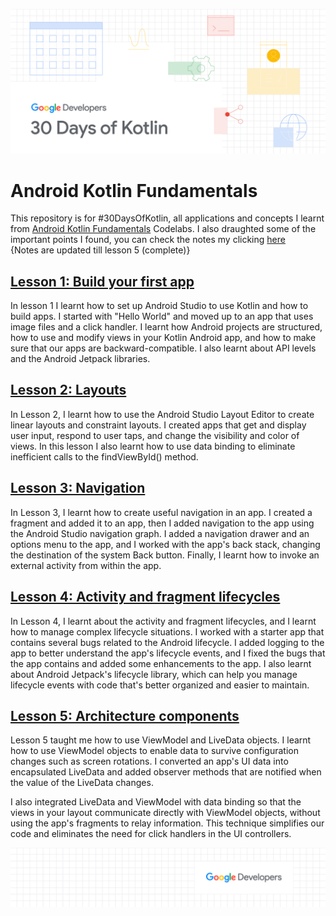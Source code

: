 ![#30DaysOfKotlin](https://github.com/jainayu/Android-Kotlin-Fundamentals/blob/master/%2330DaysOfKotlin.png)

# Android Kotlin Fundamentals
This repository is for #30DaysOfKotlin, all applications and concepts I learnt from [Android Kotlin Fundamentals](https://developer.android.com/courses/kotlin-android-fundamentals/overview) Codelabs.
I also draughted some of the important points I found, you can check the notes my clicking [here](https://www.evernote.com/shard/s672/sh/6ec55366-19fb-4dd5-826d-a266801d00f7/8e2bd36a9a3c407b9f7fb8fc9bf7e0b3)
<br>{Notes are updated till lesson 5 (complete)}

## [Lesson 1: Build your first app](https://developer.android.com/courses/kotlin-android-fundamentals/overview#lesson_1_build_your_first_app)

In lesson 1 I learnt how to set up Android Studio to use Kotlin and how to build apps. I started with "Hello World" and moved up to an app that uses image files and a click handler. I learnt how Android projects are structured, how to use and modify views in your Kotlin Android app, and how to make sure that our apps are backward-compatible. I also learnt about API levels and the Android Jetpack libraries.

## [Lesson 2: Layouts](https://developer.android.com/courses/kotlin-android-fundamentals/overview#lesson_2_layouts)

In Lesson 2, I learnt how to use the Android Studio Layout Editor to create linear layouts and constraint layouts. I created apps that get and display user input, respond to user taps, and change the visibility and color of views. In this lesson I also learnt how to use data binding to eliminate inefficient calls to the findViewById() method.

## [Lesson 3: Navigation](https://codelabs.developers.google.com/codelabs/kotlin-android-training-create-and-add-fragment/index.html?index=..%2F..android-kotlin-fundamentals#0)

In Lesson 3, I learnt how to create useful navigation in an app. I created a fragment and added it to an app, then I added navigation to the app using the Android Studio navigation graph. I added a navigation drawer and an options menu to the app, and I worked with the app's back stack, changing the destination of the system Back button. Finally, I learnt how to invoke an external activity from within the app.

## [Lesson 4: Activity and fragment lifecycles](https://codelabs.developers.google.com/codelabs/kotlin-android-training-lifecycles-logging/index.html?index=..%2F..android-kotlin-fundamentals#0)
In Lesson 4, I learnt about the activity and fragment lifecycles, and I learnt how to manage complex lifecycle situations. I worked with a starter app that contains several bugs related to the Android lifecycle. I added logging to the app to better understand the app's lifecycle events, and I fixed the bugs that the app contains and added some enhancements to the app. I also learnt about Android Jetpack's lifecycle library, which can help you manage lifecycle events with code that's better organized and easier to maintain.

## [Lesson 5: Architecture components](https://codelabs.developers.google.com/codelabs/kotlin-android-training-view-model/index.html?index=..%2F..android-kotlin-fundamentals#0)
Lesson 5 taught me how to use ViewModel and LiveData objects. I learnt how to use ViewModel objects to enable data to survive configuration changes such as screen rotations. I converted an app's UI data into encapsulated LiveData and added observer methods that are notified when the value of the LiveData changes.

I also integrated LiveData and ViewModel with data binding so that the views in your layout communicate directly with ViewModel objects, without using the app's fragments to relay information. This technique simplifies our code and eliminates the need for click handlers in the UI controllers.




![GoogleDeveloperFooterImage](https://github.com/jainayu/Android-Kotlin-Fundamentals/blob/master/GoogleDeveloper.png)
